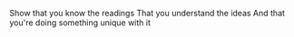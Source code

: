 Show that you know the readings
That you understand the ideas
And that you're doing something unique with it